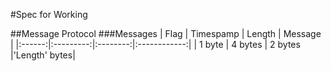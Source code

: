 #Spec for Working



##Message Protocol 
###Messages
|  Flag  | Timespamp |  Length  |    Message   |
|:------:|:---------:|:--------:|:------------:|
| 1 byte |  4 bytes  |  2 bytes |'Length' bytes|




